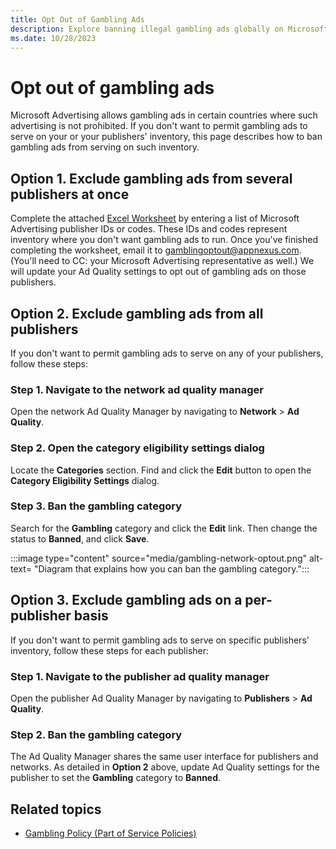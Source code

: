 ```yaml
---
title: Opt Out of Gambling Ads
description: Explore banning illegal gambling ads globally on Microsoft Advertising, control permissions in legal countries to protect publishers' inventory.
ms.date: 10/28/2023
---
```


# Opt out of gambling ads

Microsoft Advertising allows gambling ads in certain countries where such advertising is not prohibited. If you don't want to permit gambling ads to serve on your or your publishers' inventory, this page describes how to ban gambling ads from serving on such inventory.

## Option 1. Exclude gambling ads from several publishers at once

Complete the attached [Excel Worksheet](https://view.officeapps.live.com/op/view.aspx?src=https%3A%2F%2Fdownload.microsoft.com%2Fdownload%2Fe%2Fe%2F5%2Fee544211-092a-45c4-8076-57b5c5aaceb3%2F28%2520Dec%25202023%2Fgambling-publisher-opt-out-worksheet.xlsx&wdOrigin=BROWSELINK) by entering a list of Microsoft Advertising publisher IDs or codes. These IDs and codes represent inventory where you don't want gambling ads to run. Once you've finished completing the worksheet, email it to [gamblingoptout@appnexus.com](mailto:gamblingoptout@appnexus.com). (You'll need to CC: your Microsoft Advertising representative as well.) We will update your Ad Quality settings to opt out of gambling ads on those publishers.

## Option 2. Exclude gambling ads from all publishers

If you don't want to permit gambling ads to serve on any of your publishers, follow these steps:

### Step 1. Navigate to the network ad quality manager

Open the network Ad Quality Manager by navigating to **Network** \>  **Ad Quality**.

### Step 2. Open the category eligibility settings dialog

Locate the **Categories** section. Find and click the **Edit** button to open the **Category Eligibility Settings** dialog.

### Step 3. Ban the gambling category

Search for the **Gambling** category and click the **Edit** link. Then change the status to **Banned**, and click **Save**.

:::image type="content" source="media/gambling-network-optout.png" alt-text= "Diagram that explains how you can ban the gambling category.":::

## Option 3. Exclude gambling ads on a per-publisher basis

If you don't want to permit gambling ads to serve on specific publishers' inventory, follow these steps for each publisher:

### Step 1. Navigate to the publisher ad quality manager

Open the publisher Ad Quality Manager by navigating to **Publishers** \> **Ad Quality**.

### Step 2. Ban the gambling category

The Ad Quality Manager shares the same user interface for publishers and networks. As detailed in **Option 2** above, update Ad Quality settings for the publisher to set the **Gambling** category to **Banned**.

## Related topics

- [Gambling Policy (Part of Service Policies)](../policies-regulations/index.yml)
